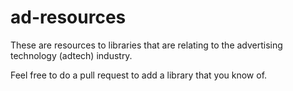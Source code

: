 # ad-resources

These are resources to libraries that are relating to the advertising technology (adtech) industry.

Feel free to do a pull request to add a library that you know of.